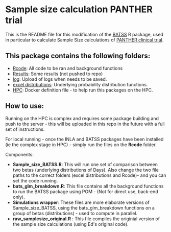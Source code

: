 # Sample size calculation PANTHER trial

This is the README file for this modification of the [BATSS](https://batss-dev.github.io/BATSS/) R package, used
in particular to calculate Sample Size calculations of [PANTHER clinical trial](https://panthertrial.org/). 

## This package contains the following folders:

* [Rcode](https://github.com/nelben98/Sample-Size/tree/master/Rcode): All code to be ran and background functions
* [Results](https://github.com/nelben98/Sample-Size/tree/master/Results): Some results (not pushed to repo)
* [log](https://github.com/nelben98/Sample-Size/tree/master/log): Upload of logs when needs to be saved.
* [excel distributions](https://github.com/nelben98/Sample-Size/tree/master/excel_distributions): Underlying probability distribution functions.
* [HPC](https://github.com/nelben98/Sample-Size/tree/master/HPC): Docker definition file - to help run this packages on the HPC.

## How to use:

Running on the HPC is complex and requires some package building and push to the server - this will be uploaded in this repo in the future with a full set of instructions.

For local running - once the INLA and BATSS packages have been installed (ie the complex stage in HPC) - simply run the files on the **Rcode** folder.

Components:


* **Sample_size_BATSS.R**: This will run one set of comparison between two betas (underlying distributions of Days). Also change the two file paths to the correct folders (excel distributions and Rcode)- and you can set the code running.
* **bats_glm_breakdown.R**: This file contains all the background functions to run the BATSS package using POM - (Not for direct use, back-end only).
* **Simulations wrapper**: These files are more elaborate versions of Sample_size_BATSS, using the bats_glm_breakdown functions on a group of betas (distributions) - used to compute in parallel.
* **raw_samplesize_original.R** : This file compiles the originial version of the sample size calculations (using Ed's original code).
